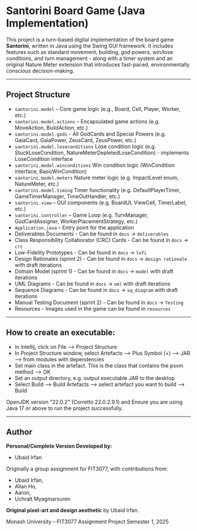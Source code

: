# Santorini Board Game (Java Implementation)

This project is a turn-based digital implementation of the board game **Santorini**, written in Java using the Swing GUI framework. 
It includes features such as standard movement, building, god powers, win/lose conditions, and turn management - along with a timer system and an original Nature Meter extension that introduces fast-paced, environmentally conscious decision-making.

---

## Project Structure

- `santorini.model` – Core game logic (e.g., Board, Cell, Player, Worker, etc.)
- `santorini.model.actions` – Encapsulated game actions (e.g. MoveAction, BuildAction, etc.)
- `santorini.model.gods` - All GodCards and Special Powers (e.g. GaiaCard, GaiaPower, ZeusCard, ZeusPower, etc.)
- `santorini.model.loseconditions` Lose condition logic (e.g. StuckLoseCondition, NatureMeterDepletedLoseCondition) - implements LoseCondition interface
- `santorini.model.winconditions` Win condition logic (WinCondition interface, BasicWinCondition)
- `santorini.model.meters` Nature meter logic (e.g. ImpactLevel enum, NatureMeter, etc.)
- `santorini.model.timing` Timer functionality (e.g. DefaultPlayerTimer, GameTimerManager, TimeOutHandler, etc.)
- `santorini.view` – GUI components (e.g. BoardUI, ViewCell, TimerLabel, etc.)
- `santorini.controller` – Game Loop (e.g. TurnManager, GodCardAssigner, WorkerPlacementStrategy, etc.)
- `Application.java` – Entry point for the application
- Deliverables Documents - Can be found in `docs` -> `deliverables`
- Class Responsibility Collaborator (CRC) Cards - Can be found in `docs` -> `crc`
- Low-Fidelity Prototypes - Can be found in `docs` -> `lofi`
- Design Rationales (sprint 2) - Can be found in `docs` -> `design rationale` with draft iterations
- Domain Model (sprint 1) - Can be found in `docs` -> `model` with draft iterations
- UML Diagrams - Can be found in `docs` -> `uml` with draft iterations
- Sequence Diagrams - Can be found in `docs` -> `sq_diagram` with draft iterations
- Manual Testing Document (sprint 2) - Can be found in `docs` -> `Testing`
- Resources - Images used in the game can be found in `resources`

---

## How to create an executable:

-	In Intellij, click on File --> Project Structure
-	In Project Structure window, select Artefacts --> Plus Symbol (+) --> JAR -->  from modules with dependencies
-	Set main class in the artefact. This is the class that contains the psvm method --> OK
-	Set an output directory, e.g. output executable JAR to the desktop
-	Select Build --> Build Artefacts --> select artefact you want to build --> Build

OpenJDK version "22.0.2" (Corretto 22.0.2.9.1) and 
Ensure you are using Java 17 or above to run the project successfully.

---

## Author

**Personal/Complete Version Developed by:**
- Ubaid Irfan

Originally a group assignment for FIT3077, with contributions from:
- Ubaid Irfan,
- Allan Ho, 
- Aaron, 
- Uchralt Myagmarsuren 

**Original pixel-art and design aesthetic** by Ubaid Irfan.  

Monash University – FIT3077 Assignment Project Semester 1, 2025